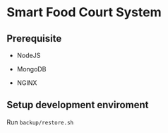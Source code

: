 # Smart Food Court System

## Prerequisite

* NodeJS

* MongoDB

* NGINX

## Setup development enviroment

Run ``backup/restore.sh``
